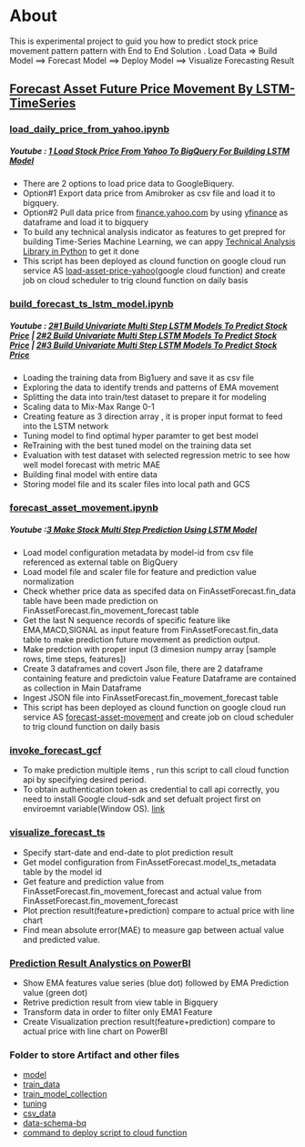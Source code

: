 # About
This is experimental project to guid you how to predict stock price movement pattern pattern with End to End Solution .
Load Data => Build Model ==> Forecast Model ==> Deploy Model ==> Visualize Forecasting Result

## [Forecast Asset Future Price Movement By LSTM-TimeSeries](https://github.com/technqvi/TimeSeriesML-FinMarket/tree/main/forecast-asset%20-price-movement-LSTM-TimeSeries)
### [load_daily_price_from_yahoo.ipynb](https://github.com/technqvi/TimeSeriesML-FinMarket/blob/main/forecast-asset%20-price-movement-LSTM-TimeSeries/load_daily_price_from_yahoo.ipynb)
##### Youtube : [1 Load Stock Price From Yahoo To BigQuery For Building LSTM Model](https://www.youtube.com/watch?v=jaPpyopNFPA&feature=youtu.be)
* There are 2 options to load price data to GoogleBiquery.
* Option#1 Export data price from Amibroker as csv file and load it to bigquery.
* Option#2 Pull data price from [finance.yahoo.com](https://finance.yahoo.com/) by using [yfinance](https://github.com/ranaroussi/yfinance) as dataframe and load it to bigquery 
* To build any technical analysis indicator as features to get prepred for building Time-Series Machine Learning, we can appy [Technical Analysis Library in Python](https://technical-analysis-library-in-python.readthedocs.io/en/latest/) to get it done 
* This script has been deployed as clound function on google cloud run service AS [load-asset-price-yahoo](https://github.com/technqvi/TimeSeriesML-FinMarket/blob/main/forecast-asset/load_daily_price_from_yahoo.ipynb)(google cloud function) and create job on cloud scheduler to trig clound function on daily basis

### [build_forecast_ts_lstm_model.ipynb](https://github.com/technqvi/TimeSeriesML-FinMarket/blob/main/forecast-asset%20-price-movement-LSTM-TimeSeries/build_forecast_ts_lstm_model.ipynb)
##### Youtube :  [2#1 Build Univariate Multi Step LSTM Models To Predict Stock Price](https://www.youtube.com/watch?v=O8p2cteVTSs&feature=youtu.be) | [2#2 Build Univariate Multi Step LSTM Models To Predict Stock Price](https://youtu.be/_bVOFtHC2yQ) |  [2#3 Build Univariate Multi Step LSTM Models To Predict Stock Price](https://www.youtube.com/watch?v=8idQEuBFLfw&feature=youtu.be)
* Loading the training data from Big1uery  and save it as   csv file
* Exploring the data to identify trends and patterns of EMA movement
* Splitting the data  into train/test dataset to prepare it for modeling
* Scaling  data to Mix-Max Range 0-1
* Creating feature  as 3 direction array , it is proper input format to feed into the LSTM network 
* Tuning model to find optimal hyper paramter to get best model
* ReTraining with the best tuned model on the training data set
* Evaluation with test dataset with selected regression metric to see how well model forecast  with metric MAE 
* Building final model with entire data 
* Storing model file and its scaler files into local path and GCS


### [forecast_asset_movement.ipynb](https://github.com/technqvi/TimeSeriesML-FinMarket/blob/main/forecast-asset/forecast_asset_movement.ipynb)
##### Youtube :[3 Make Stock Multi Step Prediction Using LSTM Model](https://www.youtube.com/watch?v=8DlACgKslSE)
* Load model configuration metadata by model-id from csv file referenced as external table on BigQuery
* Load model file and scaler file for feature and prediction value normalization
* Check whether price data as specifed data on FinAssetForecast.fin_data table have been made prediction on FinAssetForecast.fin_movement_forecast table 
* Get the last N sequence records of specific feature like EMA,MACD,SIGNAL as input feature from FinAssetForecast.fin_data table to make prediction future  movement as prediction output. 
* Make predction with proper input (3 dimesion numpy array  [sample rows, time steps, features])
* Create 3 dataframes and covert Json file, there are 2 dataframe containing feature and predictoin value  Feature Dataframe are contained as collection in  Main Dataframe 
* Ingest JSON file into FinAssetForecast.fin_movement_forecast table
* This script has been deployed as clound function on google cloud run service AS [forecast-asset-movement](https://github.com/technqvi/TimeSeriesML-FinMarket/tree/main/forecast-asset%20-price-movement-LSTM-TimeSeries/forecast-asset-movement) and create job on cloud scheduler to trig clound function on daily basis

### [invoke_forecast_gcf](https://github.com/technqvi/TimeSeriesML-FinMarket/blob/main/forecast-asset/invoke_forecast_gcf.ipynb)
* To make prediction multiple items , run this script to call cloud function api by specifying desired period.
* To obtain authentication token as credential to call api correctly, you need to  install Google cloud-sdk and set defualt project first on enviroemnt variable(Window OS). [link](https://cloud.google.com/sdk/docs/install)


### [visualize_forecast_ts](https://github.com/technqvi/TimeSeriesML-FinMarket/blob/main/forecast-asset/visualize_forecast_ts.ipynb)
* Specify start-date and end-date to plot prediction result
* Get model configuration from FinAssetForecast.model_ts_metadata table by the model id
* Get feature and  prediction value from FinAssetForecast.fin_movement_forecast and actual value from  FinAssetForecast.fin_movement_forecast
* Plot prection result(feature+prediction) compare to actual price with line chart 
* Find mean absolute error(MAE) to measure gap between actual value and predicted value. 

###  [Prediction Result Analystics on PowerBI](https://app.powerbi.com/groups/me/reports/fa816185-f898-4b89-9d06-8864d39ec0eb/ReportSection?experience=power-bi)
* Show EMA features value series (blue dot) followed by EMA Prediction value (green dot)
* Retrive prediction result from view table in Bigquery
* Transform  data in order to filter only EMA1 Feature
* Create Visualization prection result(feature+prediction) compare to actual price with line chart on PowerBI

### Folder to store Artifact and other files
* [model](https://github.com/technqvi/TimeSeriesML-FinMarket/tree/main/forecast-asset/model)
* [train_data](https://github.com/technqvi/TimeSeriesML-FinMarket/tree/main/forecast-asset%20-price-movement-LSTM-TimeSeries/train_data)
* [train_model_collection](https://github.com/technqvi/TimeSeriesML-FinMarket/tree/main/forecast-asset%20-price-movement-LSTM-TimeSeries/train_model_collection)
* [tuning](https://github.com/technqvi/TimeSeriesML-FinMarket/tree/main/forecast-asset%20-price-movement-LSTM-TimeSeries/tuning)
* [csv_data](https://github.com/technqvi/TimeSeriesML-FinMarket/tree/main/forecast-asset%20-price-movement-LSTM-TimeSeries/csv_data)
* [data-schema-bq](https://github.com/technqvi/TimeSeriesML-FinMarket/tree/main/forecast-asset%20-price-movement-LSTM-TimeSeries/data-schema-bq)
* [command to deploy script to cloud function](https://github.com/technqvi/TimeSeriesML-FinMarket/blob/main/forecast-asset%20-price-movement-LSTM-TimeSeries/forecast-asset-deploy-function.txt)
